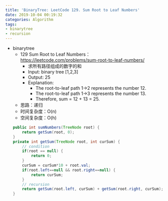```yaml
---
title: 'BinaryTree: LeetCode 129. Sum Root to Leaf Numbers'
date: 2019-10-04 00:19:32
categories: Algorithm
tags: 
- binarytree
- recursion
---
```

- binarytree
    - 129 Sum Root to Leaf Numbers：https://leetcode.com/problems/sum-root-to-leaf-numbers/
        - 求所有路径组成的数字的和
        - Input: binary tree [1,2,3]
        - Output: 25
        - Explanation:
            - The root-to-leaf path 1->2 represents the number 12.
            - The root-to-leaf path 1->3 represents the number 13.
            - Therefore, sum = 12 + 13 = 25.
            <!-- more -->
    - 思路：递归
    - 时间复杂度：O(n)
    - 空间复杂度：O(h)
    ```java
    public int sumNumbers(TreeNode root) {
        return getSum(root, 0);
    }
    private int getSum(TreeNode root, int curSum) {
        // condition
        if(root == null) {
            return 0;
        }
        curSum = curSum*10 + root.val;
        if(root.left==null && root.right==null) {
            return curSum;
        }
        // recursion
        return getSum(root.left, curSum) + getSum(root.right, curSum);
    }
    ```
